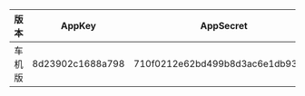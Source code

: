 | 版本  | AppKey           | AppSecret                        | mobi_app |
|-----|------------------|----------------------------------|----------|
| 车机版 | 8d23902c1688a798 | 710f0212e62bd499b8d3ac6e1db9302a | mobi_app |
